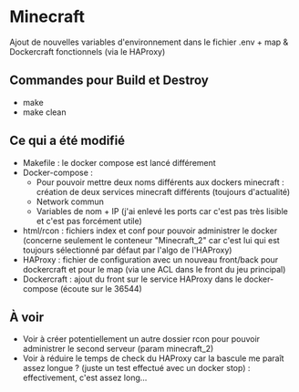 # Minecraft
Ajout de nouvelles variables d'environnement dans le fichier .env + map & Dockercraft fonctionnels (via le HAProxy)

## Commandes pour Build et Destroy
- make
- make clean

## Ce qui a été modifié
- Makefile : le docker compose est lancé différement
- Docker-compose : 
    - Pour pouvoir mettre deux noms différents aux dockers minecraft : création de deux services minecraft différents (toujours d'actualité)
    - Network commun
    - Variables de nom + IP (j'ai enlevé les ports car c'est pas très lisible et c'est pas forcément utile)
- html/rcon : fichiers index et conf pour pouvoir administrer le docker (concerne seulement le conteneur "Minecraft_2" car c'est lui qui est toujours sélectionné par défaut par l'algo de l'HAProxy)
- HAProxy : fichier de configuration avec un nouveau front/back pour dockercraft et pour le map (via une ACL dans le front du jeu principal)
- Dockercraft : ajout du front sur le service HAProxy dans le docker-compose (écoute sur le 36544)

## À voir
- Voir à créer potentiellement un autre dossier rcon pour pouvoir administrer le second serveur (param minecraft_2)
- Voir à réduire le temps de check du HAProxy car la bascule me paraît assez longue ? (juste un test effectué avec un docker stop) : effectivement, c'est assez long...
